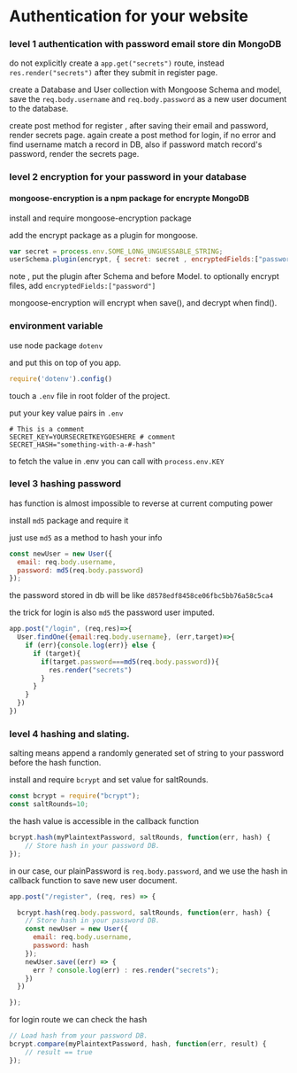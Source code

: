 # Authentication for your website

### level 1 authentication with password email store din MongoDB


do not explicitly create a `app.get("secrets")` route, instead `res.render("secrets")` after they submit in register page.

create a Database and User collection with Mongoose Schema and model, save the `req.body.username` and `req.body.password` as a new user document to the database.

create post method for register , after saving their email and password, render secrets page.
again create a post method for login, if no error and find username match a record in DB, also if password match record's password, render the secrets page.


### level 2 encryption for your password in your database

#### mongoose-encryption is a npm package for encrypte MongoDB

install and require mongoose-encryption package

add the encrypt package as a plugin for mongoose.

```javascript
var secret = process.env.SOME_LONG_UNGUESSABLE_STRING;
userSchema.plugin(encrypt, { secret: secret , encryptedFields:["password"]});
```
note , put the plugin after Schema and before Model. to optionally encrypt files, add `encryptedFields:["password"]`

mongoose-encryption will encrypt when save(), and decrypt when find().


### environment variable

use node package `dotenv`

and put this on top of you app.
```javascript
require('dotenv').config()
```

touch a `.env` file in root folder of the project.

put your key value pairs in `.env`

```
# This is a comment
SECRET_KEY=YOURSECRETKEYGOESHERE # comment
SECRET_HASH="something-with-a-#-hash"
```
to fetch the value in .env  you can call with `process.env.KEY`

### level 3 hashing password

has function is almost impossible to reverse at current computing power

install `md5` package and require it

just use `md5` as a method to hash your info
```javascript
const newUser = new User({
  email: req.body.username,
  password: md5(req.body.password)
});
```
the password stored in db will be like `d8578edf8458ce06fbc5bb76a58c5ca4`

the trick for login is also `md5` the password user imputed.

```javascript
app.post("/login", (req,res)=>{
  User.findOne({email:req.body.username}, (err,target)=>{
    if (err){console.log(err)} else {
      if (target){
        if(target.password===md5(req.body.password)){
          res.render("secrets")
        }
      }
    }
  })
})
```

### level 4 hashing and slating.


salting means append  a randomly generated set of string to your password before the hash function.

install and require `bcrypt` and set value for saltRounds.

```javascript
const bcrypt = require("bcrypt");
const saltRounds=10;
```
the hash value is accessible in the callback function

```javascript
bcrypt.hash(myPlaintextPassword, saltRounds, function(err, hash) {
    // Store hash in your password DB.
});
```

in our case, our plainPassword is `req.body.password`, and we use the hash in callback function to save new user document.

```javascript
app.post("/register", (req, res) => {

  bcrypt.hash(req.body.password, saltRounds, function(err, hash) {
    // Store hash in your password DB.
    const newUser = new User({
      email: req.body.username,
      password: hash
    });
    newUser.save((err) => {
      err ? console.log(err) : res.render("secrets");
    })
  })

});
```

for login route we can check the hash

```javascript
// Load hash from your password DB.
bcrypt.compare(myPlaintextPassword, hash, function(err, result) {
    // result == true
});
```
